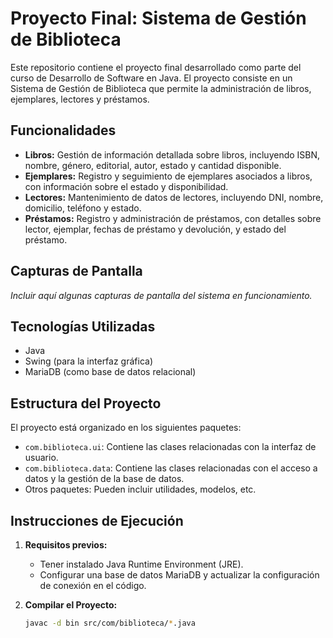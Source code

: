 # Proyecto Final: Sistema de Gestión de Biblioteca

Este repositorio contiene el proyecto final desarrollado como parte del curso de Desarrollo de Software en Java. El proyecto consiste en un Sistema de Gestión de Biblioteca que permite la administración de libros, ejemplares, lectores y préstamos.

## Funcionalidades

- **Libros:** Gestión de información detallada sobre libros, incluyendo ISBN, nombre, género, editorial, autor, estado y cantidad disponible.
- **Ejemplares:** Registro y seguimiento de ejemplares asociados a libros, con información sobre el estado y disponibilidad.
- **Lectores:** Mantenimiento de datos de lectores, incluyendo DNI, nombre, domicilio, teléfono y estado.
- **Préstamos:** Registro y administración de préstamos, con detalles sobre lector, ejemplar, fechas de préstamo y devolución, y estado del préstamo.

## Capturas de Pantalla

_Incluir aquí algunas capturas de pantalla del sistema en funcionamiento._

## Tecnologías Utilizadas

- Java
- Swing (para la interfaz gráfica)
- MariaDB (como base de datos relacional)

## Estructura del Proyecto

El proyecto está organizado en los siguientes paquetes:

- `com.biblioteca.ui`: Contiene las clases relacionadas con la interfaz de usuario.
- `com.biblioteca.data`: Contiene las clases relacionadas con el acceso a datos y la gestión de la base de datos.
- Otros paquetes: Pueden incluir utilidades, modelos, etc.

## Instrucciones de Ejecución

1. **Requisitos previos:**
   - Tener instalado Java Runtime Environment (JRE).
   - Configurar una base de datos MariaDB y actualizar la configuración de conexión en el código.

2. **Compilar el Proyecto:**
   ```bash
   javac -d bin src/com/biblioteca/*.java
